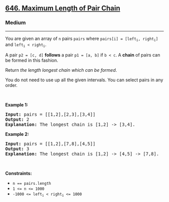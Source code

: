 <h2><a href="https://leetcode.com/problems/maximum-length-of-pair-chain/">646. Maximum Length of Pair Chain</a></h2><h3>Medium</h3><hr><div style="user-select: auto;"><p style="user-select: auto;">You are given an array of <code style="user-select: auto;">n</code> pairs <code style="user-select: auto;">pairs</code> where <code style="user-select: auto;">pairs[i] = [left<sub style="user-select: auto;">i</sub>, right<sub style="user-select: auto;">i</sub>]</code> and <code style="user-select: auto;">left<sub style="user-select: auto;">i</sub> &lt; right<sub style="user-select: auto;">i</sub></code>.</p>

<p style="user-select: auto;">A pair <code style="user-select: auto;">p2 = [c, d]</code> <strong style="user-select: auto;">follows</strong> a pair <code style="user-select: auto;">p1 = [a, b]</code> if <code style="user-select: auto;">b &lt; c</code>. A <strong style="user-select: auto;">chain</strong> of pairs can be formed in this fashion.</p>

<p style="user-select: auto;">Return <em style="user-select: auto;">the length longest chain which can be formed</em>.</p>

<p style="user-select: auto;">You do not need to use up all the given intervals. You can select pairs in any order.</p>

<p style="user-select: auto;">&nbsp;</p>
<p style="user-select: auto;"><strong style="user-select: auto;">Example 1:</strong></p>

<pre style="position: relative; user-select: auto;"><strong style="user-select: auto;">Input:</strong> pairs = [[1,2],[2,3],[3,4]]
<strong style="user-select: auto;">Output:</strong> 2
<strong style="user-select: auto;">Explanation:</strong> The longest chain is [1,2] -&gt; [3,4].
<div class="open_grepper_editor" title="Edit &amp; Save To Grepper" style="user-select: auto;"></div></pre>

<p style="user-select: auto;"><strong style="user-select: auto;">Example 2:</strong></p>

<pre style="position: relative; user-select: auto;"><strong style="user-select: auto;">Input:</strong> pairs = [[1,2],[7,8],[4,5]]
<strong style="user-select: auto;">Output:</strong> 3
<strong style="user-select: auto;">Explanation:</strong> The longest chain is [1,2] -&gt; [4,5] -&gt; [7,8].
<div class="open_grepper_editor" title="Edit &amp; Save To Grepper" style="user-select: auto;"></div></pre>

<p style="user-select: auto;">&nbsp;</p>
<p style="user-select: auto;"><strong style="user-select: auto;">Constraints:</strong></p>

<ul style="user-select: auto;">
	<li style="user-select: auto;"><code style="user-select: auto;">n == pairs.length</code></li>
	<li style="user-select: auto;"><code style="user-select: auto;">1 &lt;= n &lt;= 1000</code></li>
	<li style="user-select: auto;"><code style="user-select: auto;">-1000 &lt;= left<sub style="user-select: auto;">i</sub> &lt; right<sub style="user-select: auto;">i</sub> &lt;= 1000</code></li>
</ul>
</div>